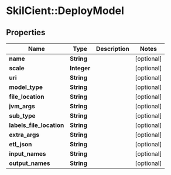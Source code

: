 # SkilCient::DeployModel

## Properties
Name | Type | Description | Notes
------------ | ------------- | ------------- | -------------
**name** | **String** |  | [optional] 
**scale** | **Integer** |  | [optional] 
**uri** | **String** |  | [optional] 
**model_type** | **String** |  | [optional] 
**file_location** | **String** |  | [optional] 
**jvm_args** | **String** |  | [optional] 
**sub_type** | **String** |  | [optional] 
**labels_file_location** | **String** |  | [optional] 
**extra_args** | **String** |  | [optional] 
**etl_json** | **String** |  | [optional] 
**input_names** | **String** |  | [optional] 
**output_names** | **String** |  | [optional] 


